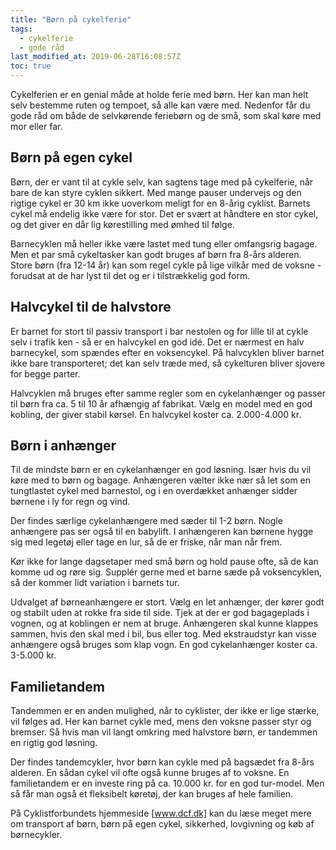 ```yaml
---
title: "Børn på cykelferie"
tags:
  - cykelferie
  - gode råd
last_modified_at: 2019-06-28T16:08:57Z
toc: true
---
```


Cykelferien er en genial måde at holde ferie med børn. Her kan man helt selv bestemme ruten og tempoet, så alle kan være med. Nedenfor får du gode råd om både de selvkørende feriebørn og de små, som skal køre med mor eller far. 

## Børn på egen cykel

Børn, der er vant til at cykle selv, kan sagtens tage med på cykelferie, når bare de kan styre cyklen sikkert. Med mange pauser undervejs og den rigtige cykel er 30 km ikke uoverkom meligt for en 8-årig cyklist. Barnets cykel må endelig ikke være for stor. Det er svært at håndtere en stor cykel, og det giver en dår lig kørestilling med ømhed til følge. 
 
Barnecyklen må heller ikke være lastet med tung eller omfangsrig bagage. Men et par små cykeltasker kan godt bruges af børn fra 8-års alderen. Store børn (fra 12-14 år) kan som regel cykle på lige vilkår med de voksne - forudsat at de har lyst til det og er i tilstrækkelig god form. 

## Halvcykel til de halvstore

Er barnet for stort til passiv transport i bar nestolen og for lille til at cykle selv i trafik ken - så er en halvcykel en god idé. Det er nærmest en halv barnecykel, som spændes efter en voksencykel. På halvcyklen bliver barnet ikke bare transporteret; det kan selv træde med, så cykelturen bliver sjovere for begge parter. 

Halvcyklen må bruges efter samme regler som en cykelanhænger og passer til børn fra ca. 5 til 10 år afhængig af fabrikat. Vælg en model med en god kobling, der giver stabil kørsel. En halvcykel koster ca. 2.000-4.000 kr. 

## Børn i anhænger

Til de mindste børn er en cykelanhænger en god løsning. Især hvis du vil køre med to børn og bagage. Anhængeren vælter ikke nær så let som en tungtlastet cykel med barnestol, og i en overdækket anhænger sidder børnene i ly for regn og vind. 

Der findes særlige cykelanhængere med sæder til 1-2 børn. Nogle anhængere pas ser også til en babylift. I anhængeren kan børnene hygge sig med legetøj eller tage en lur, så de er friske, når man når frem. 

Kør ikke for lange dagsetaper med små børn og hold pause ofte, så de kan komme ud og røre sig. Supplér gerne med et barne sæde på voksencyklen, så der kommer lidt variation i barnets tur. 

Udvalget af børneanhængere er stort. Vælg en let anhænger, der kører godt og stabilt uden at rokke fra side til side. Tjek at der er god bagageplads i vognen, og at koblingen er nem at bruge. Anhængeren skal kunne klappes sammen, hvis den skal med i bil, bus eller tog. Med ekstraudstyr kan visse anhængere også bruges som klap vogn. En god cykelanhænger koster ca. 3-5.000 kr. 

## Familietandem

Tandemmen er en anden mulighed, når to cyklister, der ikke er lige stærke, vil følges ad. Her kan barnet cykle med, mens den voksne passer styr og bremser. Så hvis man vil langt omkring med halvstore børn, er tandemmen en rigtig god løsning. 

Der findes tandemcykler, hvor børn kan cykle med på bagsædet fra 8-års alderen. En sådan cykel vil ofte også kunne bruges af to voksne. En familietandem er en investe ring på ca. 10.000 kr. for en god tur-model. Men så får man også et fleksibelt køretøj, der kan bruges af hele familien. 

På Cyklistforbundets hjemmeside [www.dcf.dk] kan du læse meget mere om transport af børn, børn på egen cykel, sikkerhed, lovgivning og køb af børnecykler. 
